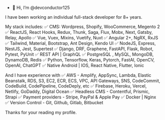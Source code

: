- 👋 Hi, I’m @devconductor125

I have been working an individual full-stack developer for 8+ years.

My stack includes:
✅ CMS: Wordpress, Shopify, WooCommerce, Megento 2
✅ ReactJS, React Hooks, Redux, Thunk, Saga, Flux, Mobx, Next, Gatsby, Relay, Apollo
✅ Vue, Vuex, Mixins, Vuetify, Nuxt
✅ Angular 2+, NgRX, RxJS
✅ Tailwind, Material, Bootstrap, Ant Design, Kendo UI
✅ NodeJS, Express, NestJS, Jest, Supertest
✅ Django, DRF, Graphene, FastAPI, Flask, Robot, Pytest, PyUnit
✅ REST API | GraphQL
✅ PostgreSQL , MySQL, MongoDB, DynamoDB, Redis
✅ Python, Tensorflow, Keras, Pytorch, FastAI, OpenCV, OpenAI, ChatGPT
✅ Native Android | IOS, React Native, Flutter, Ionic

And I have experience with
✅ AWS - Amplify, AppSync, Lambda, Elastic Beanstalk, RDS, S3, EC2, ECR, ECS, VPC, API Gateways, SNS, CodeCommit, CodeBuild, CodePipeline, CodeDeply, etc
✅ Firebase, Heroku, Vercel, Netlify, GoDaddy, Digital Ocean
✅ Headless CMS - Contentful, Prismic, Strapi
✅ Payment providers - Stripe, PayPal & Apple Pay
✅ Docker | Nginx
✅ Version Control - Git, Github, Gitlab, Bitbucket

Thanks for your reading my profile.
